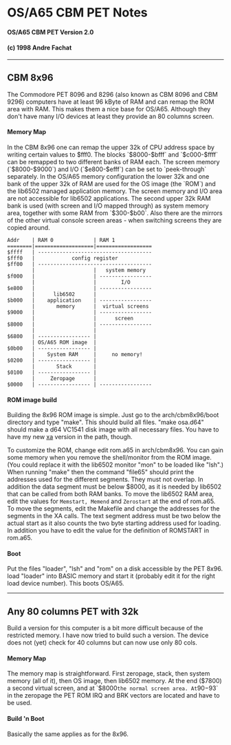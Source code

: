 #  OS/A65 CBM PET Notes
#### OS/A65 CBM PET Version 2.0
#### (c) 1998 Andre Fachat

* * *

## CBM 8x96

The Commodore PET 8096 and 8296 (also known as CBM 8096 and CBM 9296)
computers have at least 96 kByte of RAM and can remap the ROM area with RAM.
This makes them a nice base for OS/A65. Although they don't have many I/O
devices at least they provide an 80 columns screen.

#### Memory Map

In the CBM 8x96 one can remap the upper 32k of CPU address space by writing
certain values to $fff0. The blocks `$8000-$bfff` and `$c000-$ffff` can be
remapped to two different banks of RAM each. The screen memory (`$8000-$9000`)
and I/O (`$e800-$efff`) can be set to `peek-through` separately. In the OS/A65
memory configuration the lower 32k and one bank of the upper 32k of RAM are
used for the OS image (the `ROM`) and the lib6502 managed application memory.
The screen memory and I/O area are not accessible for lib6502 applications.
The second upper 32k RAM bank is used (with screen and I/O mapped through) as
system memory area, together with some RAM from `$300-$b00`. Also there are
the mirrors of the other virtual console screen areas - when switching screens
they are copied around.


    Addr    | RAM 0             | RAM 1
    ========|===================|==================
    $ffff   | -------------------------------------
    $fff0   |            config register
    $ff00   | -------------------------------------
            |                   |   system memory
    $f000   |                   | -----------------
            |                   |        I/O
    $e800   |                   | -----------------
            |      lib6502      |
    $b000   |    application    | -----------------
            |       memory      |  virtual screens
    $9000   |                   | -----------------
            |                   |      screen
    $8000   |                   | -----------------
            |                   |
    $6800   | ----------------- |
            | OS/A65 ROM image  |
    $0b00   | ----------------- |
            |    System RAM     |     no memory!
    $0200   | ----------------- |
            |       Stack       |
    $0100   | ----------------- |
            |     Zeropage      |
    $0000   | ----------------- | -----------------


#### ROM image build

Building the 8x96 ROM image is simple. Just go to the arch/cbm8x96/boot
directory and type "make". This should build all files. "make osa.d64" should
make a d64 VC1541 disk image with all necessary files. You have to have my new
[xa](http://www.tu-chemnitz.de/~fachat/8bit/cross/xa/index.html) version in the path, though.

To customize the ROM, change edit rom.a65 in arch/cbm8x96. You can gain some
memory when you remove the shell/monitor from the ROM image. (You could
replace it with the lib6502 monitor "mon" to be loaded like "lsh".) When
running "make" then the command "file65" should print the addresses used for
the different segments. They must not overlap. In addition the data segment
must be below $8000, as it is needed by lib6502 that can be called from both
RAM banks. To move the lib6502 RAM area, edit the values for `Memstart,
Memend` and `Zerostart` at the end of rom.a65. To move the segments, edit the
Makefile and change the addresses for the segments in the XA calls. The text
segment address must be two below the actual start as it also counts the two
byte starting address used for loading. In addition you have to edit the value
for the definition of ROMSTART in rom.a65.

#### Boot

Put the files "loader", "lsh" and "rom" on a disk accessible by the PET 8x96.
load "loader" into BASIC memory and start it (probably edit it for the right
load device number). This boots OS/A65.

* * *

## Any 80 columns PET with 32k

Build a version for this computer is a bit more difficult because of the
restricted memory. I have now tried to build such a version. The device does
not (yet) check for 40 columns but can now use only 80 cols.

#### Memory Map

The memory map is straightforward. First zeropage, stack, then system memory
(all of it), then OS image, then lib6502 memory. At the end ($7800) a second
virtual screen, and at `$8000` the normal screen area. At `$90-$93` in the
zeropage the PET ROM IRQ and BRK vectors are located and have to be used.

#### Build 'n Boot

Basically the same applies as for the 8x96.
